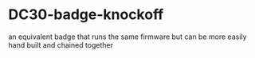 # DC30-badge-knockoff
an equivalent badge that runs the same firmware but can be more easily hand built and chained together
